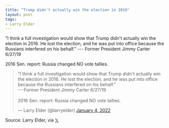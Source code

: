 ```yaml
---
title: "Trump didn't actually win the election in 2016"
layout: post
tags:
- Larry Elder
---
```


"I think a full investigation would show that Trump didn't actually win the election in 2016. He lost the election, and he was put into office because the Russians interfered on his behalf." --- Former President Jimmy Carter 6/27/19

2016 Sen. report: Russia changed NO vote tallies.

<blockquote class="twitter-tweet"><p lang="en" dir="ltr">"I think a full investigation would show that Trump didn't actually win the election in 2016. He lost the election, and he was put into office because the Russians interfered on his behalf."<br>---Former President Jimmy Carter 6/27/19<br><br>2016 Sen. report: Russia changed NO vote tallies.</p>&mdash; Larry Elder (@larryelder) <a href="https://twitter.com/larryelder/status/1478402176229666816?ref_src=twsrc%5Etfw">January 4, 2022</a></blockquote> <script async src="https://platform.twitter.com/widgets.js" charset="utf-8"></script>

Source: Larry Elder, via [&#x1D54F;](https://x.com)
